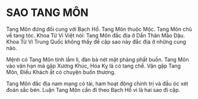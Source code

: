 # SAO TANG MÔN

Tang Môn đứng đối cung với Bạch Hổ. Tang Môn thuộc Mộc. Tang Môn chủ về tang tóc. Khoa Tử Vi Việt nói: Tang Môn đắc địa ở Dần Thân Mão Dậu. Khoa Tử Vi Trung Quốc không thấy đề cập sao này đắc địa ở những cung nào.

Mệnh có Tang Môn tính lầm lì, đàn bà nét mặt phảng phất buồn. Tang Môn vào vận hạn mà gặp Xương Khúc, Hóa Kỵ là có tang chế. Vận gặp Tang Môn, Điếu Khách ắt có chuyện buồn thương.

Tang Môn đắc địa nam mạng có tài, ham hoạt động chính trị và đầu óc xét đoán sắc bén. Luận Tang Môn cần đi theo Bạch Hổ vì là hai sao đi cặp.